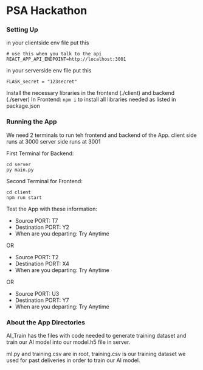 # PSA Hackathon

### Setting Up
in your clientside env file put this
```
# use this when you talk to the api
REACT_APP_API_ENDPOINT=http://localhost:3001
```

in your serverside env file put this
```
FLASK_secret = "123secret"
```

Install the necessary libraries in the frontend (./client) and backend (./server)
In Frontend: ```npm i``` to install all libraries needed as listed in package.json

### Running the App
We need 2 terminals to run teh frontend and backend of the App.
client side runs at 3000
server side runs at 3001

First Terminal for Backend:
```
cd server
py main.py
```
Second Terminal for Frontend:
```
cd client
npm run start
```

Test the App with these information:
- Source PORT: T7
- Destination PORT: Y2
- When are you departing: Try Anytime

OR
- Source PORT: T2
- Destination PORT: X4
- When are you departing: Try Anytime

OR
- Source PORT: U3
- Destination PORT: Y7
- When are you departing: Try Anytime

### About the App Directories
AI_Train has the files with code needed to generate training dataset and train our AI model into our model.h5 file in server.

ml.py and training.csv are in root, training.csv is our training dataset we used for past deliveries in order to train our AI model.